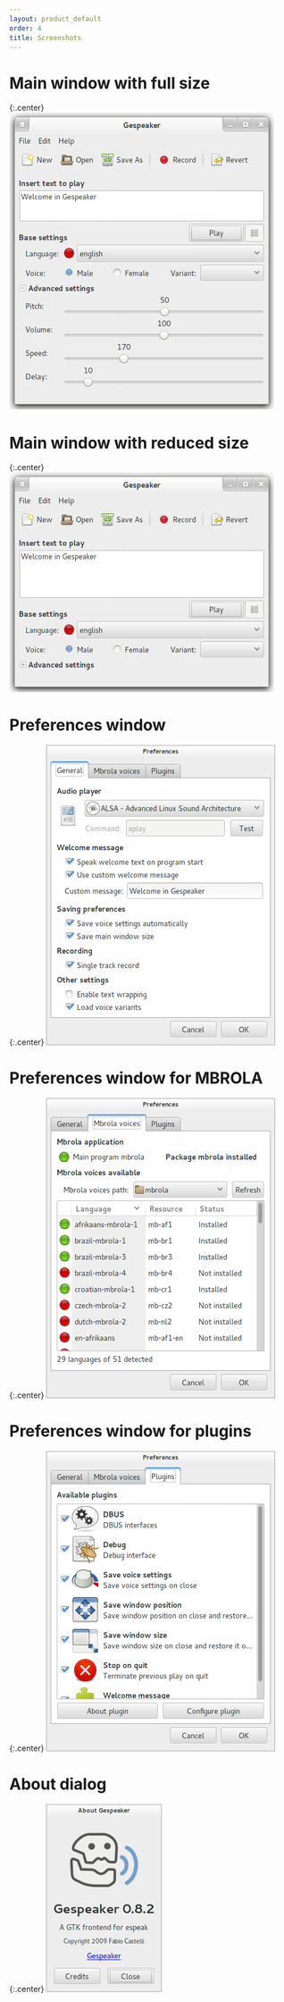 ```yaml
---
layout: product_default
order: 4
title: Screenshots
---
```

# Main window with full size

{:.center}
![Main window with full size](/resources/gespeaker/archive/latest/english/main.png)

# Main window with reduced size

{:.center}
![Main window with reduced size](/resources/gespeaker/archive/latest/english/reduced.png)

# Preferences window

{:.center}
![Preferences window](/resources/gespeaker/archive/latest/english/preferences.png)

# Preferences window for MBROLA

{:.center}
![Preferences window for MBROLA](/resources/gespeaker/archive/latest/english/mbrola.png)

# Preferences window for plugins

{:.center}
![Preferences window for plugins](/resources/gespeaker/archive/latest/english/plugins.png)

# About dialog

{:.center}
![About dialog](/resources/gespeaker/archive/latest/english/about.png)